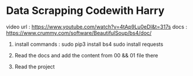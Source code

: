 # Data Scrapping Codewith Harry

video url : https://www.youtube.com/watch?v=4tAp9Lu0eDI&t=317s
docs : https://www.crummy.com/software/BeautifulSoup/bs4/doc/

1.  install commands : sudo pip3 install bs4
    sudo install requests

2.  Read the docs and add the content from 00 && 01 file there

3.  Read the project
